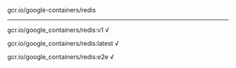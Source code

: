 gcr.io/google-containers/redis 

----
gcr.io/google_containers/redis:v1 √

gcr.io/google_containers/redis:latest √

gcr.io/google_containers/redis:e2e √

